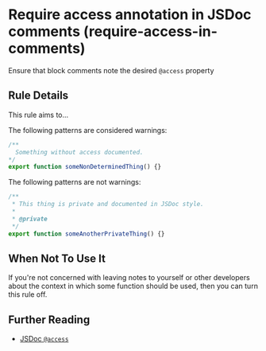 # Require access annotation in JSDoc comments (require-access-in-comments)

Ensure that block comments note the desired `@access` property

## Rule Details

This rule aims to...

The following patterns are considered warnings:

```javascript
/**
  Something without access documented.
*/
export function someNonDeterminedThing() {}
```

The following patterns are not warnings:

```javascript
/**
 * This thing is private and documented in JSDoc style.
 *
 * @private
 */
export function someAnotherPrivateThing() {}
```

## When Not To Use It

If you're not concerned with leaving notes to yourself or other developers about the context in which some function should be used, then you can turn this rule off.

## Further Reading

* [JSDoc `@access`](http://usejsdoc.org/tags-access.html)
